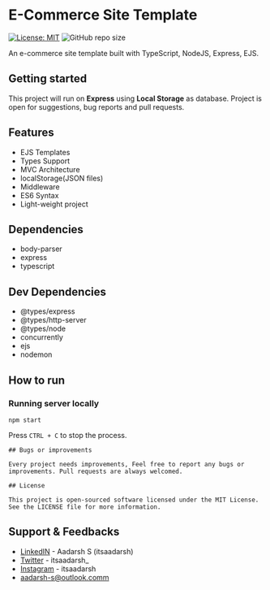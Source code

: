 # E-Commerce Site Template

[![License: MIT](https://img.shields.io/badge/License-MIT-yellow.svg)](https://github.com/Itsaadarsh/nodeJS-express-localstorage/blob/master/LICENSE)
![GitHub repo size](https://img.shields.io/github/repo-size/Itsaadarsh/nodeJS-express-localstorage)

An e-commerce site template built with TypeScript, NodeJS, Express, EJS.

## Getting started

This project will run on **Express** using **Local Storage** as database. Project is open for suggestions, bug reports and pull requests.

## Features

- EJS Templates
- Types Support
- MVC Architecture
- localStorage(JSON files)
- Middleware
- ES6 Syntax
- Light-weight project

## Dependencies

- body-parser
- express
- typescript

## Dev Dependencies

- @types/express
- @types/http-server
- @types/node
- concurrently
- ejs
- nodemon

## How to run

### Running server locally

```
npm start
```

Press `CTRL + C` to stop the process.

```
## Bugs or improvements

Every project needs improvements, Feel free to report any bugs or improvements. Pull requests are always welcomed.

## License

This project is open-sourced software licensed under the MIT License. See the LICENSE file for more information.
```

## Support & Feedbacks

- [LinkedIN](https://www.linkedin.com/in/itsaadarsh/ 'Linkedin') - Aadarsh S (itsaadarsh)
- [Twitter](https://www.twitter.com/itsaadarsh_ 'Twitter') - itsaadarsh\_
- [Instagram](https://www.instagram.com/itsaadarsh/ '@itsaadarsh') - itsaadarsh
- aadarsh-s@outlook.comm
